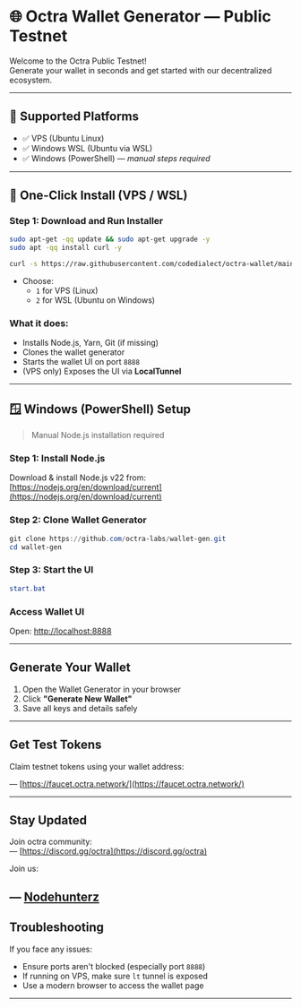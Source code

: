 # 🌐 Octra Wallet Generator — Public Testnet

Welcome to the Octra Public Testnet!  
Generate your wallet in seconds and get started with our decentralized ecosystem.

---

## 📌 Supported Platforms

- ✅ VPS (Ubuntu Linux)
- ✅ Windows WSL (Ubuntu via WSL)
- ✅ Windows (PowerShell) — *manual steps required*

---

## 🚀 One-Click Install (VPS / WSL)

### Step 1: Download and Run Installer

```bash
sudo apt-get -qq update && sudo apt-get upgrade -y
sudo apt -qq install curl -y
```
```bash
curl -s https://raw.githubusercontent.com/codedialect/octra-wallet/main/octra_wallet.sh | sudo
```

- Choose:
  - `1` for VPS (Linux)
  - `2` for WSL (Ubuntu on Windows)

### What it does:

- Installs Node.js, Yarn, Git (if missing)
- Clones the wallet generator
- Starts the wallet UI on port `8888`
- (VPS only) Exposes the UI via **LocalTunnel**

---

## 🪟 Windows (PowerShell) Setup

> Manual Node.js installation required

### Step 1: Install Node.js  
Download & install Node.js v22 from:  
[https://nodejs.org/en/download/current](https://nodejs.org/en/download/current)

### Step 2: Clone Wallet Generator

```powershell
git clone https://github.com/octra-labs/wallet-gen.git
cd wallet-gen
```

### Step 3: Start the UI

```powershell
start.bat
```

### Access Wallet UI  
Open: [http://localhost:8888](http://localhost:8888)

---

## Generate Your Wallet

1. Open the Wallet Generator in your browser  
2. Click **"Generate New Wallet"**  
3. Save all keys and details safely

---

## Get Test Tokens

Claim testnet tokens using your wallet address:

— [https://faucet.octra.network/](https://faucet.octra.network/)

---

## Stay Updated

Join octra community:  
— [https://discord.gg/octra](https://discord.gg/octra)

Join us:

— [Nodehunterz](https://t.me/nodehunterz)
---

## Troubleshooting

If you face any issues:
- Ensure ports aren't blocked (especially port `8888`)
- If running on VPS, make sure `lt` tunnel is exposed
- Use a modern browser to access the wallet page

---

